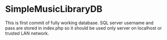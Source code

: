 # SimpleMusicLibraryDB

This is first commit of fully working database.
SQL server username and pass are stored in index.php so it should be used
only server on localhost or trusted LAN network.